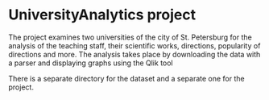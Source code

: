# UniversityAnalytics project

The project examines two universities of the city of St. Petersburg for the analysis of the teaching staff, their scientific works, directions, popularity of directions and more. The analysis takes place by downloading the data with a parser and displaying graphs using the Qlik tool

There is a separate directory for the dataset and a separate one for the project. 

